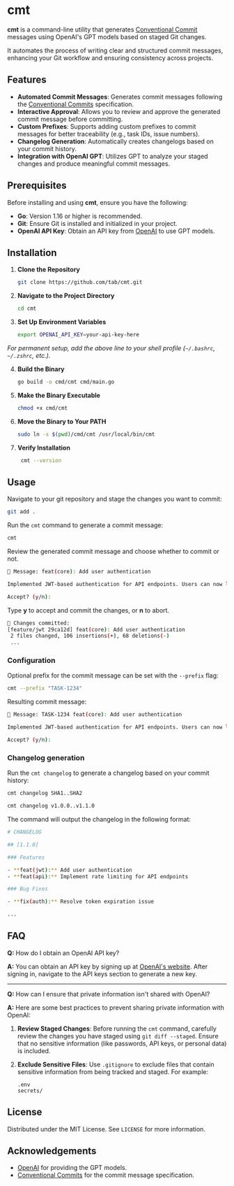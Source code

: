# cmt

**cmt** is a command-line utility that generates [Conventional Commit](https://www.conventionalcommits.org/) messages using OpenAI's GPT models based on staged Git changes.

It automates the process of writing clear and structured commit messages, enhancing your Git workflow and ensuring consistency across projects.

## Features

- **Automated Commit Messages**: Generates commit messages following the [Conventional Commits](https://www.conventionalcommits.org/) specification.
- **Interactive Approval**: Allows you to review and approve the generated commit message before committing.
- **Custom Prefixes**: Supports adding custom prefixes to commit messages for better traceability (e.g., task IDs, issue numbers).
- **Changelog Generation**: Automatically creates changelogs based on your commit history.
- **Integration with OpenAI GPT**: Utilizes GPT to analyze your staged changes and produce meaningful commit messages.

## Prerequisites

Before installing and using **cmt**, ensure you have the following:

- **Go**: Version 1.16 or higher is recommended.
- **Git**: Ensure Git is installed and initialized in your project.
- **OpenAI API Key**: Obtain an API key from [OpenAI](https://platform.openai.com/account/api-keys) to use GPT models.

## Installation

1. **Clone the Repository**

   ```sh
   git clone https://github.com/tab/cmt.git
   ```

2. **Navigate to the Project Directory**

   ```sh
   cd cmt
   ```

3. **Set Up Environment Variables**


   ```sh
   export OPENAI_API_KEY=your-api-key-here
   ```

_For permanent setup, add the above line to your shell profile (`~/.bashrc`, `~/.zshrc`, etc.)._

4. **Build the Binary**

   ```sh
   go build -o cmd/cmt cmd/main.go
    ```

5. **Make the Binary Executable**

   ```sh
   chmod +x cmd/cmt
   ```

6. **Move the Binary to Your PATH**

   ```sh
   sudo ln -s $(pwd)/cmd/cmt /usr/local/bin/cmt
   ```

7. **Verify Installation**

   ```sh
    cmt --version
    ```

## Usage

Navigate to your git repository and stage the changes you want to commit:

```sh
git add .
```

Run the `cmt` command to generate a commit message:

```sh
cmt
```

Review the generated commit message and choose whether to commit or not.

```sh
💬 Message: feat(core): Add user authentication

Implemented JWT-based authentication for API endpoints. Users can now log in and receive a token for subsequent requests.

Accept? (y/n):
```

Type **y** to accept and commit the changes, or **n** to abort.

```sh
🚀 Changes committed:
[feature/jwt 29ca12d] feat(core): Add user authentication
 2 files changed, 106 insertions(+), 68 deletions(-)
 ...
```

### Configuration

Optional prefix for the commit message can be set with the `--prefix` flag:

```sh
cmt --prefix "TASK-1234"
```

Resulting commit message:

```sh
💬 Message: TASK-1234 feat(core): Add user authentication

Implemented JWT-based authentication for API endpoints. Users can now log in and receive a token for subsequent requests.

Accept? (y/n):
```

### Changelog generation

Run the `cmt changelog` to generate a changelog based on your commit history:

```sh
cmt changelog SHA1..SHA2
```

```sh
cmt changelog v1.0.0..v1.1.0
```

The command will output the changelog in the following format:

```sh
# CHANGELOG

## [1.1.0]

### Features

- **feat(jwt):** Add user authentication
- **feat(api):** Implement rate limiting for API endpoints

### Bug Fixes

- **fix(auth):** Resolve token expiration issue

...
```

## FAQ

**Q:** How do I obtain an OpenAI API key?

**A:** You can obtain an API key by signing up at [OpenAI's website](https://platform.openai.com/account/api-keys). After signing in, navigate to the API keys section to generate a new key.

---

**Q:** How can I ensure that private information isn't shared with OpenAI?

**A:** Here are some best practices to prevent sharing private information with OpenAI:

1. **Review Staged Changes**: Before running the `cmt` command, carefully review the changes you have staged using `git diff --staged`. Ensure that no sensitive information (like passwords, API keys, or personal data) is included.
2. **Exclude Sensitive Files**: Use `.gitignore` to exclude files that contain sensitive information from being tracked and staged. For example:

   ```gitignore
   .env
   secrets/
   ```

## License

Distributed under the MIT License. See `LICENSE` for more information.

## Acknowledgements

- [OpenAI](https://openai.com/) for providing the GPT models.
- [Conventional Commits](https://www.conventionalcommits.org/) for the commit message specification.
